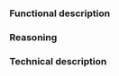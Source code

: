 ### Functional description
<!--- Give a clear explaination of the change, fix or new feature 
that this pull request contains -->
<!--- Put your text below this line -->

<!--- Put your text above this line -->

### Reasoning
<!--- Provide decent justification for this pull request -->
<!--- Put your text below this line -->

<!--- Put your text above this line -->

### Technical description
<!--- Please provide a technical analysis of this PR, explaing the 
 changes that were made. -->
<!--- Put your text below this line -->

<!--- Put your text above this line -->
